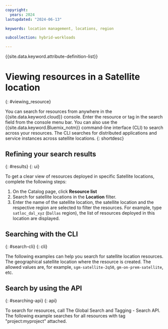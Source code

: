 ```yaml
---
copyright:
  years: 2024
lastupdated: "2024-06-13"

keywords: location management, locations, region

subcollection: hybrid-workloads

---
```


{{site.data.keyword.attribute-definition-list}}

# Viewing resources in a Satellite location
{: #viewing_resource}

You can search for resources from anywhere in the {{site.data.keyword.cloud}} console. Enter the resource or tag in the search field from the console menu bar. You can also use the {{site.data.keyword.Bluemix_notm}} command-line interface (CLI) to search across your resources. The CLI searches for distributed applications and service instances across satellite locations.
{: shortdesc}

## Refining your search results
{: #results} 
{: ui}

To get a clear view of resources deployed in specific Satellite locations, complete the following steps: 
1. On the Catalog page, click **Resource list**
1. Search for satellite locations in the **Location** filter. 
1. Enter the name of the satellite location, the satellite location and the respective region are selected to filter the resources. For example, type `satloc_dal_xyz` (`Dallas` region), the list of resources deployed in this location are displayed. 


## Searching with the CLI
{: #search-cli} 
{: cli}

The following examples can help you search for satellite location resources.
The geographical satellite location where the resource is created. The allowed values are, for example, `sgm-satellite-2q50`, `gm-on-prem-satellite`, etc.


## Search by using the API
{: #searching-api} 
{: api}

To search for resources, call The Global Search and Tagging - Search API. The following example searches for all resources with tag "project:myproject" attached.
